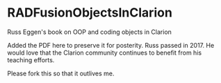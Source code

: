 # RADFusionObjectsInClarion
Russ Eggen's book on OOP and coding objects in Clarion

Added the PDF here to preserve it for posterity. Russ passed in 2017. He would love that the Clarion community continues to benefit from his teaching efforts.  

Please fork this so that it outlives me. 

